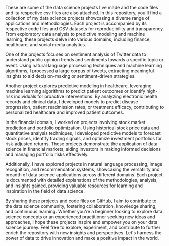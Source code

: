 These are some of the data science projects I've made and the code files and ita respective csv files are also attached.
In this repository, you'll find a collection of my data science projects showcasing a diverse range of applications and methodologies. Each project is accompanied by its respective code files and CSV datasets for reproducibility and transparency. From exploratory data analysis to predictive modeling and machine learning, these projects delve into various domains, including finance, healthcare, and social media analytics.

One of the projects focuses on sentiment analysis of Twitter data to understand public opinion trends and sentiments towards a specific topic or event. Using natural language processing techniques and machine learning algorithms, I processed a large corpus of tweets, extracting meaningful insights to aid decision-making or sentiment-driven strategies.

Another project explores predictive modeling in healthcare, leveraging machine learning algorithms to predict patient outcomes or identify high-risk individuals for proactive interventions. By analyzing electronic health records and clinical data, I developed models to predict disease progression, patient readmission rates, or treatment efficacy, contributing to personalized healthcare and improved patient outcomes.

In the financial domain, I worked on projects involving stock market prediction and portfolio optimization. Using historical stock price data and quantitative analysis techniques, I developed predictive models to forecast stock prices, identify trading signals, and optimize investment portfolios for risk-adjusted returns. These projects demonstrate the application of data science in financial markets, aiding investors in making informed decisions and managing portfolio risks effectively.

Additionally, I have explored projects in natural language processing, image recognition, and recommendation systems, showcasing the versatility and breadth of data science applications across different domains. Each project is documented with detailed explanations of the methodologies, analysis, and insights gained, providing valuable resources for learning and inspiration in the field of data science.

By sharing these projects and code files on GitHub, I aim to contribute to the data science community, fostering collaboration, knowledge sharing, and continuous learning. Whether you're a beginner looking to explore data science concepts or an experienced practitioner seeking new ideas and approaches, I hope these projects inspire and empower you on your data science journey. Feel free to explore, experiment, and contribute to further enrich the repository with new insights and perspectives. Let's harness the power of data to drive innovation and make a positive impact in the world.
